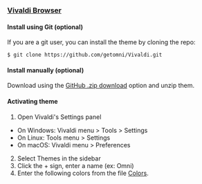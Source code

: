 ### [Vivaldi Browser](https://vivaldi.com/pt-br/)

#### Install using Git (optional)

If you are a git user, you can install the theme by cloning the repo:

    $ git clone https://github.com/getomni/Vivaldi.git

#### Install manually (optional)

Download using the [GitHub .zip download](https://github.com/getomni/Vivaldi/archive/main.zip) option and unzip them.

#### Activating theme

1. Open Vivaldi's Settings panel
  *  On Windows: Vivaldi menu > Tools > Settings
  *  On Linux: Tools menu > Settings
  *  On macOS: Vivaldi menu > Preferences
2. Select Themes in the sidebar
3. Click the + sign, enter a name (ex: Omni)
4. Enter the following colors from the file [Colors](./colors.txt).
